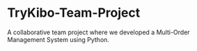 # TryKibo-Team-Project
 A collaborative team project where we developed a Multi-Order Management System using Python.
